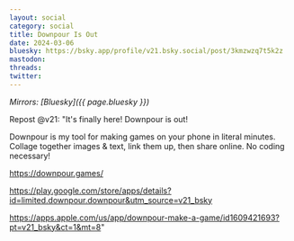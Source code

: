 ```yaml
---
layout: social
category: social
title: Downpour Is Out
date: 2024-03-06
bluesky: https://bsky.app/profile/v21.bsky.social/post/3kmzwzq7t5k2z
mastodon:
threads:
twitter:
---
```


*Mirrors: [Bluesky]({{ page.bluesky }})*

Repost @v21: "It's finally here! Downpour is out!

Downpour is my tool for making games on your phone in literal minutes. Collage together images & text, link them up, then share online. No coding necessary!

<https://downpour.games/>

<https://play.google.com/store/apps/details?id=limited.downpour.downpour&utm_source=v21_bsky>

<https://apps.apple.com/us/app/downpour-make-a-game/id1609421693?pt=v21_bsky&ct=1&mt=8>"
